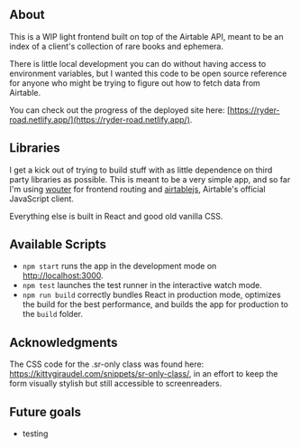 ## About

This is a WIP light frontend built on top of the Airtable API, meant to be an index of a client's collection of
rare books and ephemera.

There is little local development you can do without having access to environment variables, but I wanted
this code to be open source reference for anyone who might be trying to figure out how to
fetch data from Airtable.

You can check out the progress of the deployed site here: [https://ryder-road.netlify.app/](https://ryder-road.netlify.app/).

## Libraries

I get a kick out of trying to build stuff with as little dependence on third party libraries as possible.
This is meant to be a very simple app, and so far I'm using [wouter](https://github.com/molefrog/wouter) for frontend routing
and [airtablejs](https://github.com/airtable/airtable.js/), Airtable's official JavaScript client.

Everything else is built in React and good old vanilla CSS.

## Available Scripts
- `npm start` runs the app in the development mode on [http://localhost:3000](http://localhost:3000).
- `npm test` launches the test runner in the interactive watch mode.
- `npm run build` correctly bundles React in production mode, optimizes the build for the best performance, and builds the app for production to the `build` folder.

## Acknowledgments

The CSS code for the .sr-only class was found here: https://kittygiraudel.com/snippets/sr-only-class/,
in an effort to keep the form visually stylish but still accessible to screenreaders.

## Future goals

- testing